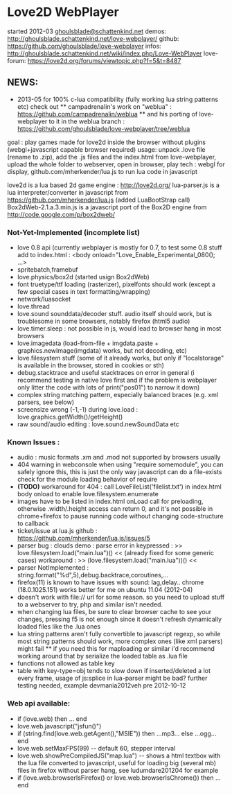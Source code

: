 # Love2D WebPlayer
started 2012-03 ghoulsblade@schattenkind.net
demos: http://ghoulsblade.schattenkind.net/love-webplayer/
github: https://github.com/ghoulsblade/love-webplayer
infos: http://ghoulsblade.schattenkind.net/wiki/index.php/Love-WebPlayer
love-forum: https://love2d.org/forums/viewtopic.php?f=5&t=8487

## NEWS:
* 2013-05 for 100% c-lua compatibility (fully working lua string patterns etc) check out 
** campadrenalin's work on "weblua" : https://github.com/campadrenalin/weblua
** and his porting of love-webplayer to it in the weblua branch : https://github.com/ghoulsblade/love-webplayer/tree/weblua


goal : play games made for love2d inside the browser without plugins (webgl+javascript capable browser required)
usage: unpack .love file (rename to .zip), add the .js files and the index.html from love-webplayer, upload the whole folder to webserver, open in browser, play
tech : webgl for display, github.com/mherkender/lua.js to run lua code in javascript

love2d is a lua based 2d game engine : http://love2d.org/ 
lua-parser.js is a lua interpreter/converter in javascript from https://github.com/mherkender/lua.js (added LuaBootStrap call)
Box2dWeb-2.1.a.3.min.js is a javascript port of the Box2D engine from http://code.google.com/p/box2dweb/

### Not-Yet-Implemented (incomplete list) 
* love 0.8 api (currently webplayer is mostly for 0.7, to test some 0.8 stuff add to index.html : <body onload="Love_Enable_Experimental_080(); ...>
* spritebatch,framebuf
* love.physics/box2d  (started usign Box2dWeb)
* font truetype/ttf loading (rasterizer), pixelfonts should work  (except a few special cases in text formatting/wrapping)
* network/luasocket
* love.thread
* love.sound sounddata/decoder stuff. audio itself should work, but is troublesome in some browsers, notably firefox (html5 audio)
* love.timer.sleep : not possible in js, would lead to browser hang in most browsers
* love.imagedata (load-from-file + imgdata.paste + graphics.newImage(imgdata) works, but not decoding, etc)
* love.filesystem stuff (some of it already works, but only if "localstorage" is available in the browser, stored in cookies or sth)
* debug.stacktrace and useful stacktraces on error in general (i recommend testing in native love first and if the problem is webplayer only litter the code with lots of print("pos01") to narrow it down)
* complex string matching pattern, especially balanced braces (e.g. xml parsers, see below)
* screensize wrong (-1,-1) during love.load : love.graphics.getWidth()/getHeight()
* raw sound/audio editing : love.sound.newSoundData etc

### Known Issues : 
* audio : music formats .xm and .mod not supported by browsers usually
* 404 warning in webconsole when using "require somemodule", you can safely ignore this, this is just the only way javascript can do a file-exists check for the module loading behavior of require
* __(TODO)__ workaround for 404 : call LoveFileList('filelist.txt') in index.html body onload to enable love.filesystem.enumerate
* images have to be listed in index.html onLoad call for preloading, otherwise .width/.height access can return 0, and it's not possible in chrome+firefox to pause running code without changing code-structure to callback
* ticket/issue at lua.js github : https://github.com/mherkender/lua.js/issues/5
* parser bug : clouds demo : parse error in keypressed :  >> love.filesystem.load("main.lua")() << (already fixed for some generic cases) workaround : >> (love.filesystem.load("main.lua"))() <<
* parser NotImplemented : string.format("%d",5),debug.backtrace,coroutines,...
* firefox(11) is known to have issues with sound: lag,delay..   chrome (18.0.1025.151) works better for me on ubuntu 11.04 (2012-04)
* doesn't work with file:// url for some reason. so you need to upload stuff to a webserver to try, php and similar isn't needed.
* when changing lua files, be sure to clear browser cache to see your changes, pressing f5 is not enough since it doesn't refresh dynamically loaded files like the .lua ones
* lua string patterns aren't fully convertible to javascript regexp, so while most string patterns should work, more complex ones (like xml parsers) might fail
** if you need this for maploading or similar i'd recommend working around that by serialize the loaded table as .lua file
* functions not allowed as table key
* table with key-type=obj tends to slow down if inserted/deleted a lot every frame, usage of js:splice in lua-parser might be bad? further testing needed, example devmania2012veh pre 2012-10-12

### Web api available:
* if (love.web) then ... end
* love.web.javascript("jsfun()")
* if (string.find(love.web.getAgent(),"MSIE")) then ...mp3... else ...ogg... end
* love.web.setMaxFPS(99) -- default 60, stepper interval
* love.web.showPreCompiledJS("map.lua") -- shows a html textbox with the lua file converted to javascript, useful for loading big (several mb) files in firefox without parser hang, see ludumdare201204 for example
* if (love.web.browserIsFirefox() or love.web.browserIsChrome()) then ... end
